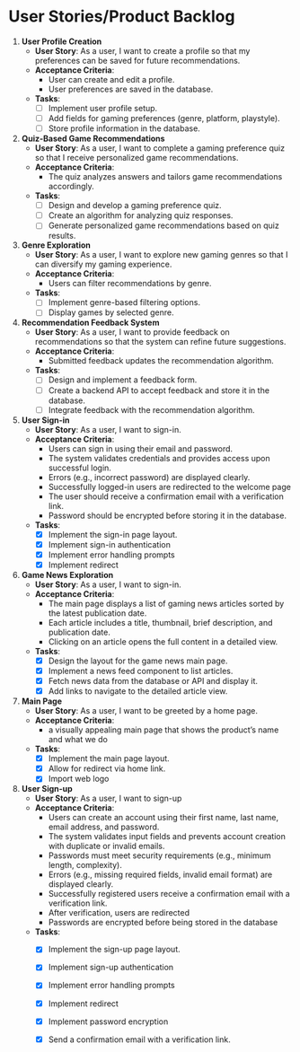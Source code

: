 
# User Stories/Product Backlog

1. **User Profile Creation**
   - **User Story**: As a user, I want to create a profile so that my preferences can be saved for future recommendations.
   - **Acceptance Criteria**:
     - User can create and edit a profile.
     - User preferences are saved in the database.
   - **Tasks**:
     - [ ] Implement user profile setup.
     - [ ] Add fields for gaming preferences (genre, platform, playstyle).
     - [ ] Store profile information in the database.

2. **Quiz-Based Game Recommendations**
   - **User Story**: As a user, I want to complete a gaming preference quiz so that I receive personalized game recommendations.
   - **Acceptance Criteria**:
     - The quiz analyzes answers and tailors game recommendations accordingly.
   - **Tasks**:
     - [ ] Design and develop a gaming preference quiz.
     - [ ] Create an algorithm for analyzing quiz responses.
     - [ ] Generate personalized game recommendations based on quiz results.

3. **Genre Exploration**
   - **User Story**: As a user, I want to explore new gaming genres so that I can diversify my gaming experience.
   - **Acceptance Criteria**:
     - Users can filter recommendations by genre.
   - **Tasks**:
     - [ ] Implement genre-based filtering options.
     - [ ] Display games by selected genre.

4. **Recommendation Feedback System**
   - **User Story**: As a user, I want to provide feedback on recommendations so that the system can refine future suggestions.
   - **Acceptance Criteria**:
     - Submitted feedback updates the recommendation algorithm.
   - **Tasks**:
     - [ ] Design and implement a feedback form.
     - [ ] Create a backend API to accept feedback and store it in the database.
     - [ ] Integrate feedback with the recommendation algorithm.
    
5. **User Sign-in**
   - **User Story**: As a user, I want to sign-in.
   - **Acceptance Criteria**:
     - Users can sign in using their email and password.
     - The system validates credentials and provides access upon successful login.
     - Errors (e.g., incorrect password) are displayed clearly.
     - Successfully logged-in users are redirected to the welcome page
     - The user should receive a confirmation email with a verification link.
     - Password should be encrypted before storing it in the database.
   - **Tasks**:
     - [x] Implement the sign-in page layout.
     - [x] Implement sign-in authentication
     - [x] Implement error handling prompts
     - [x] Implement redirect 
    
6. **Game News Exploration**
   - **User Story**: As a user, I want to sign-in.
   - **Acceptance Criteria**:
     - The main page displays a list of gaming news articles sorted by the latest publication date.
     - Each article includes a title, thumbnail, brief description, and publication date.
     - Clicking on an article opens the full content in a detailed view.
   - **Tasks**:
     - [x] Design the layout for the game news main page.
     - [x] Implement a news feed component to list articles.
     - [x] Fetch news data from the database or API and display it.
     - [x] Add links to navigate to the detailed article view.

7. **Main Page**
   - **User Story**: As a user, I want to be greeted by a home page.
   - **Acceptance Criteria**:
     - a visually appealing main page that shows the product’s name and what we do
   - **Tasks**:
     - [x] Implement the main page layout.
     - [x] Allow for redirect via home link.
     - [x] Import web logo

8. **User Sign-up**
   - **User Story**: As a user, I want to sign-up
   - **Acceptance Criteria**:
     - Users can create an account using their first name, last name, email address, and password.
     - The system validates input fields and prevents account creation with duplicate or invalid emails.
     - Passwords must meet security requirements (e.g., minimum length, complexity).
     - Errors (e.g., missing required fields, invalid email format) are displayed clearly.
     - Successfully registered users receive a confirmation email with a verification link.
     - After verification, users are redirected
     - Passwords are encrypted before being stored in the database
   - **Tasks**:
     - [x] Implement the sign-up page layout.
     - [x] Implement sign-up authentication
     - [x] Implement error handling prompts
     - [x] Implement redirect
     - [x] Implement password encryption
     - [x] Send a confirmation email with a verification link.
     



